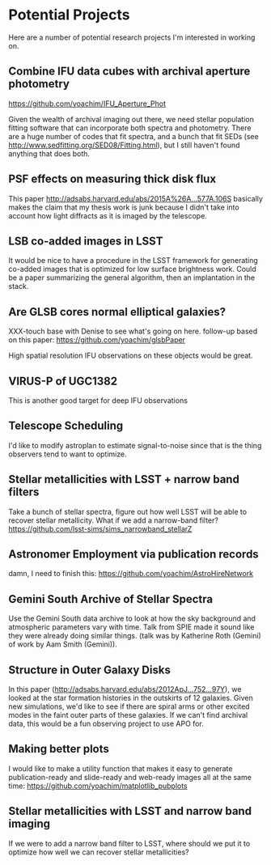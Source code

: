 # Potential Projects

Here are a number of potential research projects I'm interested in working on.

## Combine IFU data cubes with archival aperture photometry

https://github.com/yoachim/IFU_Aperture_Phot

Given the wealth of archival imaging out there, we need stellar population fitting software that can incorporate both spectra and photometry. There are a huge number of codes that fit spectra, and a bunch that fit SEDs (see http://www.sedfitting.org/SED08/Fitting.html), but I still haven't found anything that does both.


## PSF effects on measuring thick disk flux

This paper http://adsabs.harvard.edu/abs/2015A%26A...577A.106S basically makes the claim that my thesis work is junk because I didn't take into account how light diffracts as it is imaged by the telescope.  

## LSB co-added images in LSST

It would be nice to have a procedure in the LSST framework for generating co-added images that is optimized for low surface brightness work. Could be a paper summarizing the general algorithm, then an implantation in the stack.

## Are GLSB cores normal elliptical galaxies?

XXX-touch base with Denise to see what's going on here.
follow-up based on this paper: https://github.com/yoachim/glsbPaper

High spatial resolution IFU observations on these objects would be great.

## VIRUS-P of UGC1382 

This is another good target for deep IFU observations

## Telescope Scheduling

I'd like to modify astroplan to estimate signal-to-noise since that is the thing observers tend to want to optimize. 


## Stellar metallicities with LSST + narrow band filters

Take a bunch of stellar spectra, figure out how well LSST will be able to recover stellar metallicity. What if we add a narrow-band filter? https://github.com/lsst-sims/sims_narrowband_stellarZ

## Astronomer Employment via publication records

damn, I need to finish this:
https://github.com/yoachim/AstroHireNetwork


## Gemini South Archive of Stellar Spectra

Use the Gemini South data archive to look at how the sky background and atmospheric parameters vary with time. Talk from SPIE made it sound like they were already doing similar things. (talk was by Katherine Roth (Gemini) of work by Aam Smith (Gemini)).

## Structure in Outer Galaxy Disks

In this paper (http://adsabs.harvard.edu/abs/2012ApJ...752...97Y), we looked at the star formation histories in the outskirts of 12 galaxies.  Given new simulations, we'd like to see if there are spiral arms or other excited modes in the faint outer parts of these galaxies.  If we can't find archival data, this would be a fun observing project to use APO for. 

## Making better plots

I would like to make a utility function that makes it easy to generate publication-ready and slide-ready and web-ready images all at the same time:  https://github.com/yoachim/matplotlib_pubplots

## Stellar metallicities with LSST and narrow band imaging

If we were to add a narrow band filter to LSST, where should we put it to optimize how well we can recover stellar metallicities?  
